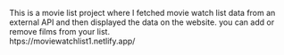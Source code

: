 This is a movie list project where I fetched movie watch list data from an external API and then displayed the data on the website. you can add or remove films from your list.                                                 
                  htps://moviewatchlist1.netlify.app/      
 

